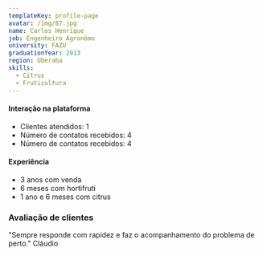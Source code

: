 ```yaml
---
templateKey: profile-page
avatar: /img/87.jpg
name: Carlos Henrique
job: Engenheiro Agronômo
university: FAZU
graduationYear: 2013
region: Uberaba
skills:
  - Citrus
  - Fruticultura
---
```

#### Interação na plataforma

- Clientes atendidos: 1
- Número de contatos recebidos: 4
- Número de contatos recebidos: 4

#### Experiência

- 3 anos com venda
- 6 meses com hortifruti
- 1 ano e 6 meses com citrus

### Avaliação de clientes

"Sempre responde com rapidez e faz o acompanhamento do problema de perto." Cláudio
